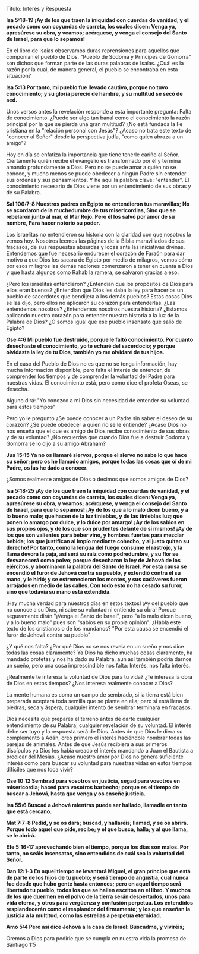 Título: Interés y Respuesta

**Isa 5:18-19 ¡Ay de los que traen la iniquidad con cuerdas de vanidad,
y el pecado como con coyundas de carreta, los cuales dicen: Venga ya,
apresúrese su obra, y veamos; acérquese, y venga el consejo del Santo de
Israel, para que lo sepamos!**

En el libro de Isaías observamos duras reprensiones para aquellos que
componían el pueblo de Dios. "Pueblo de Sodoma y Príncipes de Gomorra"
son dichos que forman parte de las duras palabras de Isaías. ¿Cuál es la
razón por la cual, de manera general, el pueblo se encontraba en esta
situación?

**Isa 5:13 Por tanto, mi pueblo fue llevado cautivo, porque no tuvo
conocimiento; y su gloria pereció de hambre, y su multitud se secó de
sed.**

Unos versos antes la revelación responde a esta importante pregunta:
Falta de conocimiento. ¿Puede ser algo tan banal como el conocimiento la
razón principal por la que se pierda una gran multitud? ¿No está fundada
la Fe cristiana en la "relación personal con Jesús"? ¿Acaso no trata
este texto de "conocer al Señor" desde la perspectiva judía, "como quien
abraza a un amigo"?

Hoy en día se enfatiza la importancia que tiene tenerle cariño al Señor.
Ciertamente quién recibe el evangelio es transformado por él y termina
amando profundamente a Dios. Pero no se puede amar a quién no se conoce,
y mucho menos se puede obedecer a ningún Padre sin entender sus órdenes
y sus pensamientos. Y he aquí la palabra clave: "entender". El
conocimiento necesario de Dios viene por un entendimiento de sus obras y
de su Palabra.

**Sal 106:7-8 Nuestros padres en Egipto no entendieron tus maravillas;
No se acordaron de la muchedumbre de tus misericordias, Sino que se
rebelaron junto al mar, el Mar Rojo. Pero él los salvó por amor de su
nombre, Para hacer notorio su poder.**

Los israelitas no entendieron su historia con la claridad con que
nosotros la vemos hoy. Nosotros leemos las páginas de la Biblia
maravillados de sus fracasos, de sus respuestas absurdas y locas ante
las iniciativas divinas. Entendemos que fue necesario endurecer el
corazón de Faraón para dar motivo a que Dios los sacara de Egipto por
medio de milagros, vemos cómo por esos milagros las demás naciones
comenzaron a tener en cuenta a Dios y que hasta algunos como Rahab la
ramera, se salvaron gracias a eso.

¿Pero los israelitas entendieron? ¿Entendían que los propósitos de Dios
para ellos eran buenos? ¿Entendían que Dios les daba la ley para
hacerlos un pueblo de sacerdotes que bendijera a los demás pueblos?
Estas cosas Dios se las dijo, pero ellos no aplicaron su corazón para
entenderlas. ¿Las entendemos nosotros? ¿Entendemos nosotros nuestra
historia? ¿Estamos aplicando nuestro corazón para entender nuestra
historia a la luz de la Palabra de Dios? ¿O somos igual que ese pueblo
insensato que salió de Egipto?

**Ose 4:6 Mi pueblo fue destruido, porque le faltó conocimiento. Por
cuanto desechaste el conocimiento, yo te echaré del sacerdocio; y porque
olvidaste la ley de tu Dios, también yo me olvidaré de tus hijos.**

En el caso del Pueblo de Dios no es que no se tenga información, hay
mucha información disponible, pero falta el interés de entender, de
comprender los tiempos y de comprender la voluntad del Padre para
nuestras vidas. El conocimiento está, pero como dice el profeta Oseas,
se desecha.

Alguno dirá: "Yo conozco a mi Dios sin necesidad de entender su voluntad
para estos tiempos"

Pero yo le pregunto ¿Se puede conocer a un Padre sin saber el deseo de
su corazón? ¿Se puede obedecer a quien no se le entiende? ¿Acaso Dios no
nos enseña que el que es amigo de Dios recibe conocimiento de sus obras
y de su voluntad? ¿No recuerdas que cuando Dios fue a destruir Sodoma y
Gomorra se lo dijo a su amigo Abraham?

**Jua 15:15 Ya no os llamaré siervos, porque el siervo no sabe lo que
hace su señor; pero os he llamado amigos, porque todas las cosas que oí
de mi Padre, os las he dado a conocer.**

¿Somos realmente amigos de Dios o decimos que somos amigos de Dios?

**Isa 5:18-25 ¡Ay de los que traen la iniquidad con cuerdas de vanidad,
y el pecado como con coyundas de carreta, los cuales dicen: Venga ya,
apresúrese su obra, y veamos; acérquese, y venga el consejo del Santo de
Israel, para que lo sepamos! ¡Ay de los que a lo malo dicen bueno, y a
lo bueno malo; que hacen de la luz tinieblas, y de las tinieblas luz;
que ponen lo amargo por dulce, y lo dulce por amargo! ¡Ay de los sabios
en sus propios ojos, y de los que son prudentes delante de sí mismos!
¡Ay de los que son valientes para beber vino, y hombres fuertes para
mezclar bebida; los que justifican al impío mediante cohecho, y al justo
quitan su derecho! Por tanto, como la lengua del fuego consume el
rastrojo, y la llama devora la paja, así será su raíz como podredumbre,
y su flor se desvanecerá como polvo; porque desecharon la ley de Jehová
de los ejércitos, y abominaron la palabra del Santo de Israel. Por esta
causa se encendió el furor de Jehová contra su pueblo, y extendió contra
él su mano, y le hirió; y se estremecieron los montes, y sus cadáveres
fueron arrojados en medio de las calles. Con todo esto no ha cesado su
furor, sino que todavía su mano está extendida.**

¡Hay mucha verdad para nuestros días en estos textos! ¡Ay del pueblo que
no conoce a su Dios, ni sabe su voluntad ni entiende su obra! Porque
seguramente dirán "¡Venga el Santo de Israel", pero "a lo malo dicen
bueno, y a lo bueno malo" pues son "sabios en su propia opinión". ¿Habla
este texto de los cristianos o de los mundanos? "Por esta causa se
encendió el furor de Jehová contra su pueblo"

¿Y qué nos falta? ¿Por qué Dios no se nos revela en un sueño y nos dice
todas las cosas claramente? Ya Dios ha dicho muchas cosas claramente, ha
mandado profetas y nos ha dado su Palabra, aun así también podría darnos
un sueño, pero una cosa imprescindible nos falta: Interés, nos falta
interés.

¿Realmente te interesa la voluntad de Dios para tu vida? ¿Te interesa la
obra de Dios en estos tiempos? ¿Nos interesa realmente conocer a Dios?

La mente humana es como un campo de sembrado, si la tierra está bien
preparada aceptará toda semilla que se plante en ella; pero si está
llena de piedras, seca y áspera, cualquier intento de sembrar terminará
en fracasos.

Dios necesita que prepares el terreno antes de darte cualquier
entendimiento de su Palabra, cualquier revelación de su voluntad. El
interés debe ser tuyo y la respuesta será de Dios. Antes de que Dios le
diera su complemento a Adán, creó primero el interés haciéndole nombrar
todas las parejas de animales. Antes de que Jesús recibiera a sus
primeros discípulos ya Dios les había creado el interés mandando a Juan
el Bautista a predicar del Mesías. ¿Acaso nuestro amor por Dios no
genera suficiente interés como para buscar su voluntad para nuestras
vidas en estos tiempos difíciles que nos toca vivir?

**Ose 10:12 Sembrad para vosotros en justicia, segad para vosotros en
misericordia; haced para vosotros barbecho; porque es el tiempo de
buscar a Jehová, hasta que venga y os enseñe justicia.**

**Isa 55:6 Buscad a Jehová mientras puede ser hallado, llamadle en tanto
que está cercano.**

**Mat 7:7-8 Pedid, y se os dará; buscad, y hallaréis; llamad, y se os
abrirá. Porque todo aquel que pide, recibe; y el que busca, halla; y al
que llama, se le abrirá.**

**Efe 5:16-17 aprovechando bien el tiempo, porque los días son malos.
Por tanto, no seáis insensatos, sino entendidos de cuál sea la voluntad
del Señor.**

**Dan 12:1-3 En aquel tiempo se levantará Miguel, el gran príncipe que
está de parte de los hijos de tu pueblo; y será tiempo de angustia, cual
nunca fue desde que hubo gente hasta entonces; pero en aquel tiempo será
libertado tu pueblo, todos los que se hallen escritos en el libro. Y
muchos de los que duermen en el polvo de la tierra serán despertados,
unos para vida eterna, y otros para vergüenza y confusión perpetua. Los
entendidos resplandecerán como el resplandor del firmamento; y los que
enseñan la justicia a la multitud, como las estrellas a perpetua
eternidad.**

**Amó 5:4 Pero así dice Jehová a la casa de Israel: Buscadme, y
viviréis;**

Oremos a Dios para pedirle que se cumpla en nuestra vida la promesa de
Santiago 1:5
